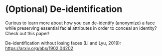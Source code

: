 # (Optional) De-identification

Curious to learn more about how you can de-identify (anonymize) a face while preserving essential facial attributes in order to conceal an identity? Check out this paper!

De-identification without losing faces (Li and Lyu, 2019): https://arxiv.org/abs/1902.04202